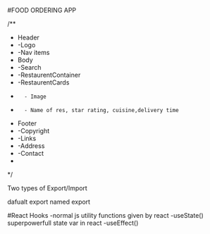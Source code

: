 #FOOD ORDERING APP

/**
 * Header
 *  -Logo
 *  -Nav items
 * Body
 *  -Search
 *  -RestaurentContainer
 *    -RestaurentCards
 *       - Image
 *       - Name of res, star rating, cuisine,delivery time
 * Footer
 *  -Copyright
 *  -Links
 *  -Address
 *  -Contact
 * 
 */

 Two types of Export/Import

 dafualt export 
 named export

 #React Hooks
  -normal js utility functions given by react
   -useState()   superpowerfull state var in react
   -useEffect()

